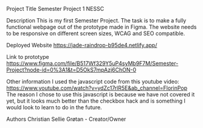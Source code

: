 Project Title
Semester Project 1 NESSC

Description
This is my first Semester Project. The task is to make a fully functional webpage out of the prototype made in Figma.
The website needs to be responsive on different screen sizes, WCAG and SEO compatible.

Deployed Website
https://jade-raindrop-b95de4.netlify.app/

Link to prototype
https://www.figma.com/file/B517Wf329Y5uP4syMb9F7M/Semester-Project?node-id=0%3A1&t=D5OkS7mpAzj6ChON-0

Other information
I used the javascript code from this youtube video: https://www.youtube.com/watch?v=ydZc17rlR5E&ab_channel=FlorinPop The reason I chose to use this javascript is because we have not covered it yet, but it looks much better than the checkbox hack and is something I would look to learn to do in the future.

Authors
Christian Sellie Grøtan - Creator/Owner
